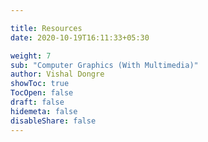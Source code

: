 ```yaml
---

title: Resources
date: 2020-10-19T16:11:33+05:30

weight: 7
sub: "Computer Graphics (With Multimedia)"
author: Vishal Dongre
showToc: true
TocOpen: false
draft: false
hidemeta: false
disableShare: false
---
```


